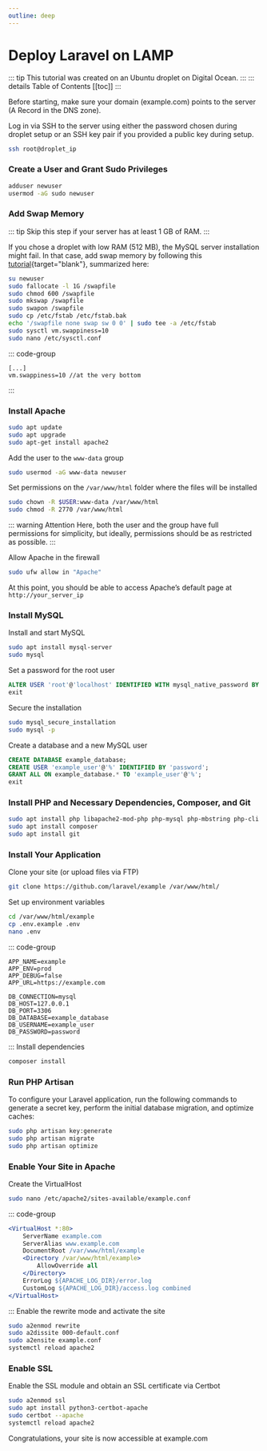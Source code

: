 ```yaml
---
outline: deep
---
```


# Deploy Laravel on LAMP

::: tip This tutorial was created on an Ubuntu droplet on Digital Ocean.
:::
::: details Table of Contents
[[toc]]
:::

Before starting, make sure your domain (example.com) points to the server (A Record in the DNS zone).

Log in via SSH to the server using either the password chosen during droplet setup or an SSH key pair if you provided a public key during setup.

```sh
ssh root@droplet_ip
```

### Create a User and Grant Sudo Privileges

```sh
adduser newuser
usermod -aG sudo newuser
```

### Add Swap Memory

::: tip Skip this step if your server has at least 1 GB of RAM.
:::

If you chose a droplet with low RAM (512 MB), the MySQL server installation might fail. In that case, add swap memory by following this [tutorial](https://www.digitalocean.com/community/tutorials/how-to-add-swap-space-on-ubuntu-22-04){target="blank"}, summarized here:

```sh
su newuser
sudo fallocate -l 1G /swapfile
sudo chmod 600 /swapfile
sudo mkswap /swapfile
sudo swapon /swapfile
sudo cp /etc/fstab /etc/fstab.bak
echo '/swapfile none swap sw 0 0' | sudo tee -a /etc/fstab
sudo sysctl vm.swappiness=10
sudo nano /etc/sysctl.conf
```

::: code-group

```txt[/etc/sysctl.conf]
[...]
vm.swappiness=10 //at the very bottom
```

:::

### Install Apache

```sh
sudo apt update
sudo apt upgrade
sudo apt-get install apache2
```

Add the user to the `www-data` group

```sh
sudo usermod -aG www-data newuser
```

Set permissions on the `/var/www/html` folder where the files will be installed

```sh
sudo chown -R $USER:www-data /var/www/html
sudo chmod -R 2770 /var/www/html
```

::: warning Attention
Here, both the user and the group have full permissions for simplicity, but ideally, permissions should be as restricted as possible.
:::

Allow Apache in the firewall

```sh
sudo ufw allow in "Apache"
```

At this point, you should be able to access Apache’s default page at `http://your_server_ip`

### Install MySQL

Install and start MySQL

```sh
sudo apt install mysql-server
sudo mysql
```

Set a password for the root user

```sql
ALTER USER 'root'@'localhost' IDENTIFIED WITH mysql_native_password BY 'password';
exit
```

Secure the installation

```sh
sudo mysql_secure_installation
sudo mysql -p
```

Create a database and a new MySQL user

```sql
CREATE DATABASE example_database;
CREATE USER 'example_user'@'%' IDENTIFIED BY 'password';
GRANT ALL ON example_database.* TO 'example_user'@'%';
exit
```

### Install PHP and Necessary Dependencies, Composer, and Git

```sh
sudo apt install php libapache2-mod-php php-mysql php-mbstring php-cli php-xml
sudo apt install composer
sudo apt install git
```

### Install Your Application

Clone your site (or upload files via FTP)

```sh
git clone https://github.com/laravel/example /var/www/html/
```

Set up environment variables

```sh
cd /var/www/html/example
cp .env.example .env
nano .env
```

::: code-group

```txt[/var/www/html/example/.env]
APP_NAME=example
APP_ENV=prod
APP_DEBUG=false
APP_URL=https://example.com

DB_CONNECTION=mysql
DB_HOST=127.0.0.1
DB_PORT=3306
DB_DATABASE=example_database
DB_USERNAME=example_user
DB_PASSWORD=password
```

:::
Install dependencies

```sh
composer install
```

### Run PHP Artisan

To configure your Laravel application, run the following commands to generate a secret key, perform the initial database migration, and optimize caches:

```sh
sudo php artisan key:generate
sudo php artisan migrate
sudo php artisan optimize
```

### Enable Your Site in Apache

Create the VirtualHost

```sh
sudo nano /etc/apache2/sites-available/example.conf
```

::: code-group

```apache [/etc/apache2/sites-availables/example.conf]
<VirtualHost *:80>
    ServerName example.com
    ServerAlias www.example.com
    DocumentRoot /var/www/html/example
    <Directory /var/www/html/example>
        AllowOverride all
    </Directory>
    ErrorLog ${APACHE_LOG_DIR}/error.log
    CustomLog ${APACHE_LOG_DIR}/access.log combined
</VirtualHost>
```

:::
Enable the rewrite mode and activate the site

```sh
sudo a2enmod rewrite
sudo a2dissite 000-default.conf
sudo a2ensite example.conf
systemctl reload apache2
```

### Enable SSL

Enable the SSL module and obtain an SSL certificate via Certbot

```sh
sudo a2enmod ssl
sudo apt install python3-certbot-apache
sudo certbot --apache
systemctl reload apache2
```

Congratulations, your site is now accessible at example.com

